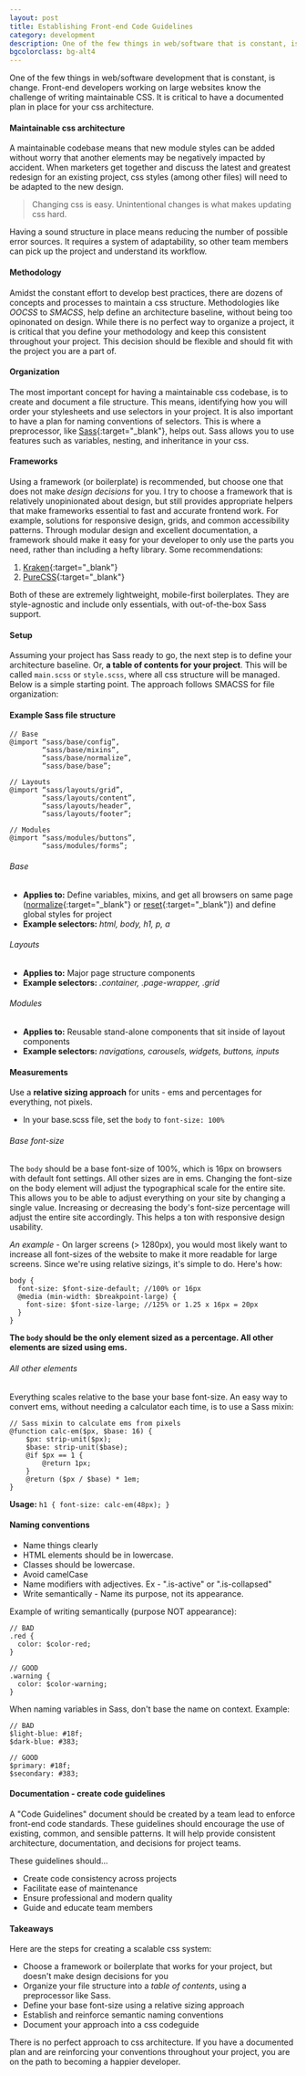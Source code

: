 ```yaml
---
layout: post
title: Establishing Front-end Code Guidelines
category: development
description: One of the few things in web/software that is constant, is change. Front-end developers working on large websites know the challenge of writing maintainable CSS. A maintainable codebase means that any developer with access can edit styles without worry that another element is negatively impacted by accident. 
bgcolorclass: bg-alt4
---
```


One of the few things in web/software development that is constant, is change. Front-end developers working on large websites know the challenge of writing maintainable CSS. It is critical to have a documented plan in place for your css architecture.

#### Maintainable css architecture
A maintainable codebase means that new module styles can be added without worry that another elements may be negatively impacted by accident. When marketers get together and discuss the latest and greatest redesign for an existing project, css styles (among other files) will need to be adapted to the new design. 

> Changing css is easy. Unintentional changes is what makes updating css hard. 

Having a sound structure in place means reducing the number of possible error sources. It requires a system of adaptability, so other team members can pick up the project and understand its workflow.

#### Methodology
Amidst the constant effort to develop best practices, there are dozens of concepts and processes to maintain a css structure. Methodologies like *OOCSS* to *SMACSS*, help define an architecture baseline, without being too opinonated on design. While there is no perfect way to organize a project, it is critical that you define your methodology and keep this consistent throughout your project. This decision should be flexible and should fit with the project you are a part of.

#### Organization
The most important concept for having a maintainable css codebase, is to create and document a file structure. This means, identifying how you will order your stylesheets and use selectors in your project. It is also important to have a plan for naming conventions of selectors. This is where a preprocessor, like [Sass](http://sass-lang.com){:target="_blank"}, helps out. Sass allows you to use features such as variables, nesting, and inheritance in your css.

#### Frameworks
Using a framework (or boilerplate) is recommended, but choose one that does not make *design decisions* for you. I try to choose a framework that is relatively unopinionated about design, but still provides appropriate helpers that make frameworks essential to fast and accurate frontend work. For example, solutions for responsive design, grids, and common accessibility patterns. Through modular design and excellent documentation, a framework should make it easy for your developer to only use the parts you need, rather than including a hefty library. Some recommendations:

1. [Kraken](https://cferdinandi.github.io/kraken/){:target="_blank"}
2. [PureCSS](http://purecss.io/){:target="_blank"}

Both of these are extremely lightweight, mobile-first boilerplates. They are style-agnostic and include only essentials, with out-of-the-box Sass support.

#### Setup
Assuming your project has Sass ready to go, the next step is to define your architecture baseline. Or, **a table of contents for your project**. This will be called `main.scss` or `style.scss`, where all css structure will be managed. Below is a simple starting point. The approach follows SMACSS for file organization:

#### Example Sass file structure 
~~~~
// Base
@import “sass/base/config”,
        “sass/base/mixins”,
        “sass/base/normalize”,
        “sass/base/base”;

// Layouts
@import “sass/layouts/grid”,
        “sass/layouts/content”,
        “sass/layouts/header”,
        “sass/layouts/footer”;

// Modules
@import “sass/modules/buttons”,
        “sass/modules/forms”;
~~~~

###### Base
* **Applies to:** Define variables, mixins, and get all browsers on same page ([normalize](https://github.com/necolas/normalize.css/blob/master/normalize.css){:target="_blank"} or [reset](http://meyerweb.com/eric/tools/css/reset/reset.css){:target="_blank"}) and define global styles for project
* **Example selectors:** *html, body, h1, p, a*

###### Layouts
* **Applies to:** Major page structure components
* **Example selectors:**  *.container, .page-wrapper, .grid*

###### Modules
* **Applies to:** Reusable stand-alone components that sit inside of layout components
* **Example selectors:**  *navigations, carousels, widgets, buttons, inputs*


#### Measurements
Use a **relative sizing approach** for units - ems and percentages for everything, not pixels.

* In your base.scss file, set the `body` to `font-size: 100%`

###### Base font-size
The `body` should be a base font-size of 100%, which is 16px on browsers with default font settings. All other sizes are in ems. Changing the font-size on the body element will adjust the typographical scale for the entire site. This allows you to be able to adjust everything on your site by changing a single value. Increasing or decreasing the body's font-size percentage will adjust the entire site accordingly. This helps a ton with responsive design usability. 

*An example* - On larger screens (> 1280px), you would most likely want to increase all font-sizes of the website to make it more readable for large screens. Since we're using relative sizings, it's simple to do. Here's how:
~~~~
body {
  font-size: $font-size-default; //100% or 16px
  @media (min-width: $breakpoint-large) {
    font-size: $font-size-large; //125% or 1.25 x 16px = 20px
  }
}
~~~~

**The `body` should be the only element sized as a percentage. All other elements are sized using ems.**

###### All other elements
Everything scales relative to the base your base font-size. An easy way to convert ems, without needing a calculator each time, is to use a Sass mixin:
~~~
// Sass mixin to calculate ems from pixels
@function calc-em($px, $base: 16) {
	$px: strip-unit($px);
	$base: strip-unit($base);
	@if $px == 1 {
		@return 1px;
	}
	@return ($px / $base) * 1em;
} 
~~~~
**Usage:** `h1 { font-size: calc-em(48px); }`

#### Naming conventions
* Name things clearly
* HTML elements should be in lowercase.
* Classes should be lowercase.
* Avoid camelCase
* Name modifiers with adjectives. Ex - ".is-active" or ".is-collapsed"
* Write semantically - Name its purpose, not its appearance. 

Example of writing semantically (purpose NOT appearance):
~~~~
// BAD
.red {
  color: $color-red;
}
~~~~

~~~~
// GOOD
.warning {
  color: $color-warning;
}
~~~~

When naming variables in Sass, don't base the name on context. Example:
~~~~
// BAD
$light-blue: #18f;
$dark-blue: #383;
~~~~

~~~~
// GOOD
$primary: #18f;
$secondary: #383;
~~~~

#### Documentation - create code guidelines
A "Code Guidelines" document should be created by a team lead to enforce front-end code standards. These guidelines should encourage the use of existing, common, and sensible patterns. It will help provide consistent architecture, documentation, and decisions for project teams. 

These guidelines should...
* Create code consistency across projects
* Facilitate ease of maintenance
* Ensure professional and modern quality
* Guide and educate team members

#### Takeaways
Here are the steps for creating a scalable css system:
* Choose a framework or boilerplate that works for your project, but doesn't make design decisions for you
* Organize your file structure into a *table of contents*, using a preprocessor like Sass.
* Define your base font-size using a relative sizing approach
* Establish and reinforce semantic naming conventions
* Document your approach into a css codeguide

There is no perfect approach to css architecture. If you have a documented plan and are reinforcing your conventions throughout your project, you are on the path to becoming a happier developer. 